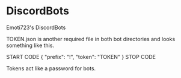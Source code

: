 # DiscordBots
Emoti723's DiscordBots

TOKEN.json is another required file in both bot directories and looks something like this. 

START CODE
{
   "prefix": "!",
   "token": "TOKEN"
}
STOP CODE

Tokens act like a password for bots.
